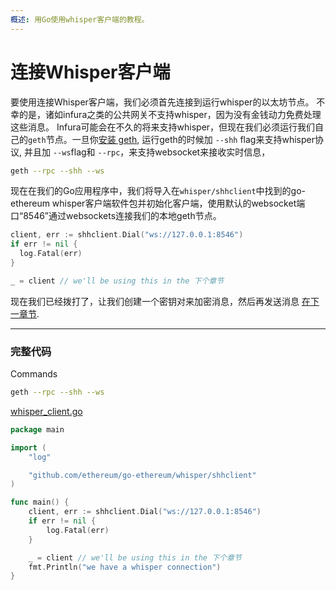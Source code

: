 ```yaml
---
概述: 用Go使用whisper客户端的教程。
---
```


# 连接Whisper客户端


要使用连接Whisper客户端，我们必须首先连接到运行whisper的以太坊节点。 不幸的是，诸如infura之类的公共网关不支持whisper，因为没有金钱动力免费处理这些消息。 Infura可能会在不久的将来支持whisper，但现在我们必须运行我们自己的`geth`节点。一旦你[安装 geth](https://geth.ethereum.org/downloads/), 运行geth的时候加 `--shh` flag来支持whisper协议, 并且加 `--ws`flag和 `--rpc`，来支持websocket来接收实时信息，

```bash
geth --rpc --shh --ws
```

现在在我们的Go应用程序中，我们将导入在`whisper/shhclient`中找到的go-ethereum whisper客户端软件包并初始化客户端，使用默认的websocket端口“8546”通过websockets连接我们的本地geth节点。

```go
client, err := shhclient.Dial("ws://127.0.0.1:8546")
if err != nil {
  log.Fatal(err)
}

_ = client // we'll be using this in the 下个章节
```

现在我们已经拨打了，让我们创建一个密钥对来加密消息，然后再发送消息 [在下一章节](../whisper-keys).

---

### 完整代码

Commands

```bash
geth --rpc --shh --ws
```

[whisper_client.go](https://github.com/miguelmota/ethereum-development-with-go-book/blob/master/code/whisper_client.go)

```go
package main

import (
	"log"

	"github.com/ethereum/go-ethereum/whisper/shhclient"
)

func main() {
	client, err := shhclient.Dial("ws://127.0.0.1:8546")
	if err != nil {
		log.Fatal(err)
	}

	_ = client // we'll be using this in the 下个章节
	fmt.Println("we have a whisper connection")
}
```
